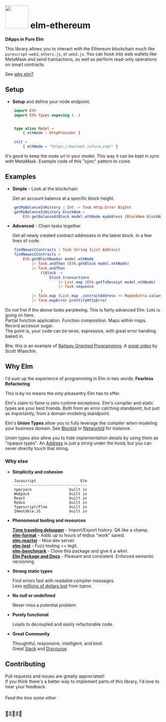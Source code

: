 # <img src="https://cdn.jsdelivr.net/gh/cmditch/elm-ethereum/elm-ethereum-logo.svg" width="75"> elm-ethereum

**DApps in Pure Elm**

This library allows you to interact with the Ethereum blockchain much like `purescript-web3`, `ethers.js`, or `web3.js`.
You can hook into web wallets like MetaMask and send transactions, as well as perform read-only operations on smart contracts.

See [why elm?](#why-elm)

## Setup

- **Setup** and define your node endpoint.

```elm
    import Eth
    import Eth.Types exposing (..)


    type alias Model =
        { ethNode : HttpProvider }

    init =
        { ethNode = "https://mainnet.infura.com/" }
```

  It's good to keep the node url in your model. This way it can be kept in sync with MetaMask.
  Example code of this "sync" pattern to come.

## Examples

- **Simple** - Look at the blockchain

    Get an account balance at a specific block height.

```elm
    getMyBalanceInHistory : Int -> Task Http.Error BigInt
    getMyBalanceInHistory blockNum =
        Eth.getBalanceAtBlock model.ethNode myAddress (BlockNum blockNum)
```

- **Advanced** - Chain tasks together

    Get all newly created contract addresses in the latest block. In a few lines of code.  

```elm
    findNewestContracts : Task String (List Address)
    findNewestContracts =
        Eth.getBlockNumber model.ethNode
            |> Task.andThen (Eth.getBlock model.ethNode)
            |> Task.andThen
                (\block ->
                    block.transactions
                        |> List.map (Eth.getTxReceipt model.ethNode)
                        |> Task.sequence
                )
            |> Task.map (List.map .contractAddress >> MaybeExtra.values)
            |> Task.mapError prettifyHttpError
```  

Do not fret if the above looks perplexing. This is fairly advanced Elm. Lots is going on here.  
Partial function application. Function composition. Maps within maps. Record accessor sugar.  
The point is, your code can be terse, expressive, with great error handling baked in.  

Btw, this is an example of [Railway Oriented Programming](https://fsharpforfunandprofit.com/rop/). A [great video](https://vimeo.com/113707214) by Scott Wlaschin.  

## Why Elm

I'd sum up the experience of programming in Elm in two words: **Fearless Refactoring**

This is by no means the only pleasantry Elm has to offer.

Elm's claim to fame is zero runtime exceptions. Elm's compiler and static types are your best friends. Both from an error catching standpoint, but just as importantly, from a domain modeling standpoint.  

Elm's **Union Types** allow you to fully leverage the compiler when modeling your business domain. See [BlockId](http://package.elm-lang.org/packages/cmditch/elm-ethereum/latest/Eth-Types#BlockId) or [NetworkId](http://package.elm-lang.org/packages/cmditch/elm-ethereum/latest/Eth-Net#NetworkId) for instance.  

Union types also allow you to hide implementation details by using them as "opaque types". An [Address](https://github.com/cmditch/elm-ethereum/blob/master/src/Internal/Types.elm#L4) is just a string under the hood, but you can never directly touch that string.

### Why else

- **Simplicity and cohesion**

```text
    Javascript                    Elm
    ---------------------------------
    npm/yarn                 built in
    Webpack                  built in
    React                    built in
    Redux                    built in
    Typescript/Flow          built in
    Immutable.JS             built in
```

- **Phenomenal tooling and resources**

     [**Time traveling debugger**](http://elm-lang.org/blog/the-perfect-bug-report) - Import/Export history. QA like a champ.  
     [**elm-format**](https://github.com/avh4/elm-format) - Adds up to hours of tedius "work" saved.  
     [**elm-reactor**](https://github.com/elm-lang/elm-reactor) - Nice dev server.  
     [**elm-test**](http://package.elm-lang.org/packages/elm-community/elm-test/latest) - Fuzz testing == legit.  
     [**elm-benchmark**](http://package.elm-lang.org/packages/BrianHicks/elm-benchmark/latest) - Clone this package and give it a whirl.  
     [**Elm Package and Docs**](http://package.elm-lang.org/) - Pleasant and consistent. Enforced semantic versioning.  

- **Strong static types**

     Find errors fast with readable compiler messages.  
     Less [millions of dollars lost](https://twitter.com/a_ferron/status/892350579162439681?lang=en) from typos.

- **No null or undefined**

     Never miss a potential problem.

- **Purely functional**

     Leads to decoupled and easily refactorable code.

- **Great Community**

     Thoughtful, responsive, intelligent, and kind.  
     Great [Slack](https://elmlang.herokuapp.com/) and [Discourse](https://discourse.elm-lang.org/).

## Contributing

Pull requests and issues are greatly appreciated!  
If you think there's a better way to implement parts of this library, I'd love to hear your feedback.


###### Feed the tree some ether
### 🌳Ξ🌳Ξ🌳